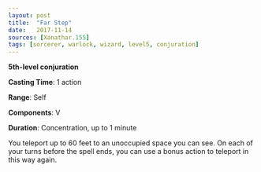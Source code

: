 ```yaml
---
layout: post
title:  "Far Step"
date:   2017-11-14
sources: [Xanathar.155]
tags: [sorcerer, warlock, wizard, level5, conjuration]
---
```


**5th-level conjuration**

**Casting Time**: 1 action

**Range**: Self

**Components**: V

**Duration**: Concentration, up to 1 minute

You teleport up to 60 feet to an unoccupied space you can see. On each of your turns before the spell ends, you can use a bonus action to teleport in this way again.
